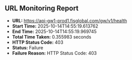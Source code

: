 ## URL Monitoring Report

- **URL:** https://api-gw1-prod1.fisglobal.com/gw/v1/health
- **Start Time:** 2025-10-14T14:55:19.613762
- **End Time:** 2025-10-14T14:55:19.969745
- **Total Time Taken:** 0.355983 seconds
- **HTTP Status Code:** 403
- **Status:** Failure
- **Failure Reason:** HTTP Status Code: 403
